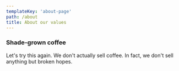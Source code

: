 ```yaml
---
templateKey: 'about-page'
path: /about
title: About our values
---
```

### Shade-grown coffee
Let's try this again. We don't actually sell coffee. In fact, we don't sell anything but broken hopes.
